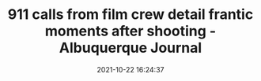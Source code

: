 ---
"title": "911 calls from film crew detail frantic moments after shooting - Albuquerque Journal"
"date": "2021-10-22 16:24:37"
"feed_name": "GOOGLENEWSCONSTRUCTION"
"feed_website": "https://news.google.com/search?q=construction%2Bincident&hl=en-US&gl=US&ceid=US:en"
"feed_rss": "https://news.google.com/rss/search?q=construction%2Bincident&hl=en-US&gl=US&ceid=US:en"
"link": "https://www.abqjournal.com/2439807/baldwin-shocked-and-saddened-at-tragic-accident-that-left-colleague-dead.html"
"source": "{'href': 'https://www.abqjournal.com', 'title': 'Albuquerque Journal'}"
"file": "_posts/2021-1-1-2a0dfe7ad93d7430428aa5cfb75ee3c5f02cb608.md"
"accident": "0"
"drilling": "0"
"represented_by": "0"
"dead": "0"
"injured": "0"
"arrested": "0"
"place": "unknown place"
"where": "unknown site"
"causes": "unknown"
"place_uri": "unknown place"
---